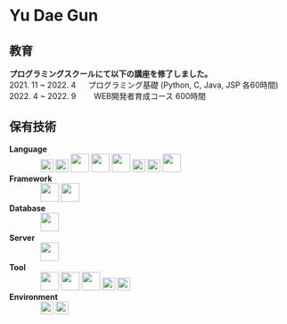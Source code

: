 # Yu Dae Gun  

## 教育  
**プログラミングスクールにて以下の講座を修了しました。**  
2021. 11 ~ 2022. 4 &emsp;&nbsp;プログラミング基礎 (Python, C, Java, JSP 各60時間)  
2022. 4 ~ 2022. 9&emsp;&emsp; WEB開発者育成コース 600時間  

## 保有技術  
**Language**  
&emsp;&emsp;&emsp;&emsp;<img src="https://img.shields.io/badge/Python-3776AB?style=for-the-badge&logo=Python&logoColor=white" height="23"> <img src="https://img.shields.io/badge/C-A8B9CC?style=for-the-badge&logo=C&logoColor=white" height="23"> <img src="https://img.shields.io/badge/Java-007396?style=for-the-badge&logo=Java&logoColor=white" height="33"> <img src="https://img.shields.io/badge/JSP-007396?style=for-the-badge&logo=JSP&logoColor=white" height="33"> <img src="https://img.shields.io/badge/JavaScript-F7DF1E?style=for-the-badge&logo=JavaScript&logoColor=white" height="33"> <img src="https://img.shields.io/badge/HTML5-E34F26?style=for-the-badge&logo=HTML5&logoColor=white" height="23"> <img src="https://img.shields.io/badge/CSS3-1572B6?style=for-the-badge&logo=CSS3&logoColor=white" height="23"> <img src="https://img.shields.io/badge/SQL-007396?style=for-the-badge&logo=SQL&logoColor=white" height="33">  
**Framework**  
&emsp;&emsp;&emsp;&emsp;<img src="https://img.shields.io/badge/Spring-6DB33F?style=for-the-badge&logo=Spring&logoColor=white" height="33"> <img src="https://img.shields.io/badge/Mybatis-007396?style=for-the-badge&logo=Mybatis&logoColor=white" height="33">  
**Database**  
&emsp;&emsp;&emsp;&emsp;<img src="https://img.shields.io/badge/Oracle-F80000?style=for-the-badge&logo=Oracle&logoColor=white" height="33">  
**Server**  
&emsp;&emsp;&emsp;&emsp;<img src="https://img.shields.io/badge/Apache Tomcat-F8DC75?style=for-the-badge&logo=Apache Tomcat&logoColor=white" height="33">  
**Tool**  
&emsp;&emsp;&emsp;&emsp;<img src="https://img.shields.io/badge/Eclipse IDE-2C2255?style=for-the-badge&logo=Eclipse IDE&logoColor=white" height="33"> <img src="https://img.shields.io/badge/Visual Studio Code-007ACC?style=for-the-badge&logo=Visual Studio Code&logoColor=white" height="33"> <img src="https://img.shields.io/badge/Apache Maven-C71A36?style=for-the-badge&logo=Apache Maven&logoColor=white" height="33"> <img src="https://img.shields.io/badge/Git-F05032?style=for-the-badge&logo=Git&logoColor=white" height="23"> <img src="https://img.shields.io/badge/GitHub-181717?style=for-the-badge&logo=GitHub&logoColor=white" height="23">  
**Environment**  
&emsp;&emsp;&emsp;&emsp;<img src="https://img.shields.io/badge/Amazon AWS-232F3E?style=for-the-badge&logo=Amazon AWS&logoColor=white" height="23"> <img src="https://img.shields.io/badge/Linux-FCC624?style=for-the-badge&logo=Linux&logoColor=white" height="23">  
